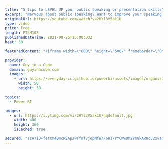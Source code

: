 ```yaml
---
title: "5 tips to LEVEL UP your public speaking or presentation skills"
excerpt: "Nervous about public speaking? Want to improve your speaking or presentation skills? Patrick gives you his 5 tips to help capture attention and connect with your audience.  📢 Become a member: https://guyinacu.be/membership \r \r *******************\r LET'S CONNECT!\r *******************\r \r -- http://twitter.com/guyinacube"
originalUrl: https://youtube.com/watch?v=2HYl3V5ak1U
type: video
price: Free
length: PT5M10S
publishedDateTime: 2021-08-25T15:00:03Z
heat: 50

featuredContent: "<iframe width=\"800\" height=\"500\" frameborder=\"0\" src=\"https://www.youtube.com/embed/2HYl3V5ak1U\" allow=\"accelerometer; autoplay; encrypted-media; gyroscope; picture-in-picture\" allowfullscreen></iframe>"

provider:
  name: Guy in a Cube
  domain: guyinacube.com
  images:
    - url: https://everyday-cc.github.io/powerbi/assets/images/organizations/guyinacube.com-50x50.jpg
      width: 50
      height: 50

topics:
  - Power BI

images:
  - url: https://i.ytimg.com/vi/2HYl3V5ak1U/hqdefault.jpg
    width: 480
    height: 360
    isCached: true

secured: "zzA7iD+fetXm40mcREApJwTfmfvjopNfW//6Hz/rYCWwOM2Ym8kAR8o52xvaxYvCIgldg6RVWttEO/t/k08+dhW97v1sXqnjKhogyofn4SzV+JfWND5nHmSpxmKFWwG2fAaxnqmdphNXE/Aw66EBkD/vMa8KuVZLJi7dKPrGJGntPgzMfLh4+uneFX4qrB2UVza31zJfjnfY4b+wHHbKixhX5Xqlp3/RM/ZXNM778vkS2cY+H7vinFwfha5ZhE3D++6s0y7sZ+xvq3qKXiKs1OhEp1akKWH7XkjrRaVn3+0vLbohfgba/JkkWoE+u7EGWEUb3rURVXGtcjUWddM5951yxw7+W2zl2nzeqO+8WLcekvW+0rpE2WUJjEpocqU7wgxT4xATuMmAxof/ac6EO36RGjWtiKJm4L5MdlQl9+U=;rywOfngh4rmqlYGxKJC7UQ=="
---
```


